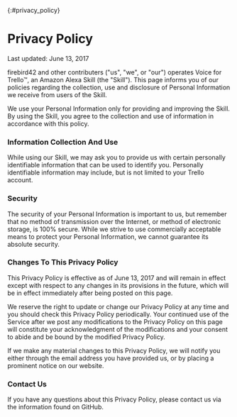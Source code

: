 {:#privacy_policy}
# Privacy Policy

Last updated: June 13, 2017

firebird42 and other contributers ("us", "we", or "our") operates Voice for Trello&trade;, an Amazon Alexa Skill (the "Skill"). This page informs you of our policies regarding the collection, use and disclosure of Personal Information we receive from users of the Skill.

We use your Personal Information only for providing and improving the Skill. By using the Skill, you agree to the collection and use of information in accordance with this policy.

### Information Collection And Use

While using our Skill, we may ask you to provide us with certain personally identifiable information that can be used to identify you. Personally identifiable information may include, but is not limited to your Trello account.

### Security

The security of your Personal Information is important to us, but remember that no method of transmission over the Internet, or method of electronic storage, is 100% secure. While we strive to use commercially acceptable means to protect your Personal Information, we cannot guarantee its absolute security.

### Changes To This Privacy Policy

This Privacy Policy is effective as of June 13, 2017 and will remain in effect except with respect to any changes in its provisions in the future, which will be in effect immediately after being posted on this page.

We reserve the right to update or change our Privacy Policy at any time and you should check this Privacy Policy periodically. Your continued use of the Service after we post any modifications to the Privacy Policy on this page will constitute your acknowledgment of the modifications and your consent to abide and be bound by the modified Privacy Policy.

If we make any material changes to this Privacy Policy, we will notify you either through the email address you have provided us, or by placing a prominent notice on our website.

### Contact Us

If you have any questions about this Privacy Policy, please contact us via the information found on GitHub.
